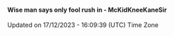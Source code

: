 #### Wise man says only fool rush in - McKidKneeKaneSir
Updated on 17/12/2023 - 16:09:39 (UTC) Time Zone
